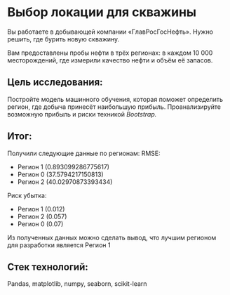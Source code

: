 # Выбор локации для скважины

Вы работаете в добывающей компании «ГлавРосГосНефть». Нужно решить, где бурить новую скважину.

Вам предоставлены пробы нефти в трёх регионах: в каждом 10 000 месторождений, где измерили качество нефти и объём её запасов. 

## Цель исследования:

Постройте модель машинного обучения, которая поможет определить регион, где добыча принесёт наибольшую прибыль. Проанализируйте возможную прибыль и риски техникой *Bootstrap.*

## Итог:

Получили следующие данные по регионам:
RMSE:

- Регион 1 (0.893099286775617)
- Регион 0 (37.5794217150813)
- Регион 2 (40.02970873393434)

Риск убытка:

- Регион 1 (0.012)
- Регион 2 (0.057)
- Регион 0 (0.07)

Из полученных данных можно сделать вывод, что лучшим регионом для разработки является Регион 1

## Стек технологий:

Pandas, matplotlib, numpy, seaborn, scikit-learn

